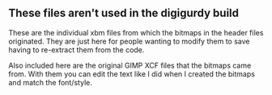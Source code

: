 ## These files aren't used in the digigurdy build

These are the individual xbm files from which the bitmaps in the header files originated.  They are just here for people wanting to modify them to save having to re-extract them from the code.

Also included here are the original GIMP XCF files that the bitmaps came from.  With them you can edit the text like I did when I created the bitmaps and match the font/style.
